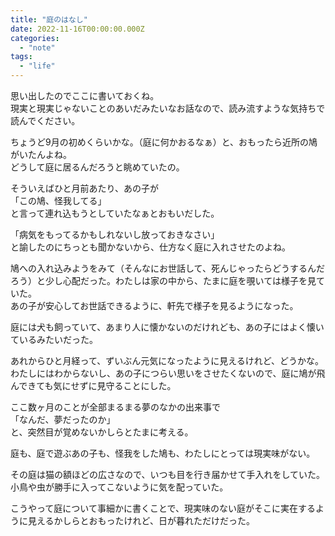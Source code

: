 ```yaml
---
title: "庭のはなし"
date: 2022-11-16T00:00:00.000Z
categories: 
  - "note"
tags:
  - "life"
---
```


思い出したのでここに書いておくね。  
現実と現実じゃないことのあいだみたいなお話なので、読み流すような気持ちで読んでください。  
  
ちょうど9月の初めくらいかな。（庭に何かおるなぁ）と、おもったら近所の鳩がいたんよね。  
どうして庭に居るんだろうと眺めていたの。  
  
そういえばひと月前あたり、あの子が  
「この鳩、怪我してる」  
と言って連れ込もうとしていたなぁとおもいだした。  
  
「病気をもってるかもしれないし放っておきなさい」  
と諭したのにちっとも聞かないから、仕方なく庭に入れさせたのよね。  
  
鳩への入れ込みようをみて（そんなにお世話して、死んじゃったらどうするんだろう）と少し心配だった。わたしは家の中から、たまに庭を覗いては様子を見ていた。  
あの子が安心してお世話できるように、軒先で様子を見るようになった。  
  
庭には犬も飼っていて、あまり人に懐かないのだけれども、あの子にはよく懐いているみたいだった。  
  
あれからひと月経って、ずいぶん元気になったように見えるけれど、どうかな。わたしにはわからないし、あの子につらい思いをさせたくないので、庭に鳩が飛んできても気にせずに見守ることにした。  
  
  
ここ数ヶ月のことが全部まるまる夢のなかの出来事で  
「なんだ、夢だったのか」  
と、突然目が覚めないかしらとたまに考える。  
  
庭も、庭で遊ぶあの子も、怪我をした鳩も、わたしにとっては現実味がない。  
  
  
その庭は猫の額ほどの広さなので、いつも目を行き届かせて手入れをしていた。小鳥や虫が勝手に入ってこないように気を配っていた。  
  
こうやって庭について事細かに書くことで、現実味のない庭がそこに実在するように見えるかしらとおもったけれど、日が暮れただけだった。  
  



